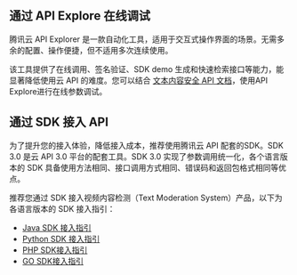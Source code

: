 ## 通过 API Explore 在线调试
腾讯云 API Explorer 是一款自动化工具，适用于交互式操作界面的场景。无需多余的配置、操作便捷，但不适用多次连续使用。

该工具提供了在线调用、签名验证、SDK demo 生成和快速检索接口等能力，能显著降低使用云 API 的难度。您可以结合 [文本内容安全 API 文档](https://cloud.tencent.com/document/product/1124/51863)，使用API Explore进行在线参数调试。

## 通过 SDK 接入 API
为了提升您的接入体验，降低接入成本，推荐使用腾讯云 API 配套的SDK。SDK 3.0 是云 API 3.0 平台的配套工具。SDK 3.0 实现了参数调用统一化，各个语言版本的 SDK 具备使用方法相同、接口调用方式相同、错误码和返回包格式相同等优点。

推荐您通过 SDK 接入视频内容检测（Text Moderation System）产品，以下为各语言版本的 SDK 接入指引：
- [Java SDK 接入指引](https://cloud.tencent.com/document/product/1265/66118)
- [Python SDK 接入指引](https://cloud.tencent.com/document/product/1265/66119)
- [PHP SDK接入指引](https://cloud.tencent.com/document/product/1265/66120)
- [GO SDK接入指引](https://cloud.tencent.com/document/product/1265/66121)

